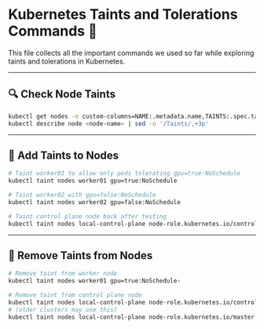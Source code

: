 # Kubernetes Taints and Tolerations Commands 📝

This file collects all the important commands we used so far while exploring taints and tolerations in Kubernetes.

---

## 🔍 Check Node Taints
```bash
kubectl get nodes -o custom-columns=NAME:.metadata.name,TAINTS:.spec.taints
kubectl describe node <node-name> | sed -n '/Taints/,+3p'
```

---

## 🚫 Add Taints to Nodes
```bash
# Taint worker01 to allow only pods tolerating gpu=true:NoSchedule
kubectl taint nodes worker01 gpu=true:NoSchedule

# Taint worker02 with gpu=false:NoSchedule
kubectl taint nodes worker02 gpu=false:NoSchedule

# Taint control plane node back after testing
kubectl taint nodes local-control-plane node-role.kubernetes.io/control-plane=:NoSchedule
```

---

## 🧹 Remove Taints from Nodes
```bash
# Remove taint from worker node
kubectl taint nodes worker01 gpu=true:NoSchedule-

# Remove taint from control plane node
kubectl taint nodes local-control-plane node-role.kubernetes.io/control-plane-
# (older clusters may use this)
kubectl taint nodes local-control-plane node-role.kubernetes.io/master-
```

